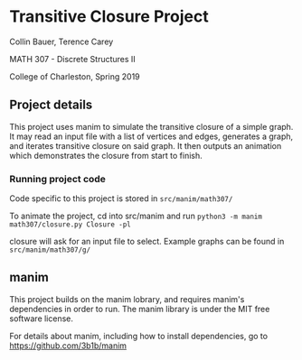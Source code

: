 # Transitive Closure Project
Collin Bauer, Terence Carey

MATH 307 - Discrete Structures II

College of Charleston, Spring 2019


## Project details
This project uses manim to simulate the transitive closure of a simple graph. It may read an input file with a list of vertices and edges, generates a graph, and iterates transitive closure on said graph. It then outputs an animation which demonstrates the closure from start to finish.


### Running project code
Code specific to this project is stored in `src/manim/math307/`

To animate the project, cd into src/manim and run `python3 -m manim math307/closure.py Closure -pl`

closure will ask for an input file to select. Example graphs can be found in `src/manim/math307/g/`


## manim
This project builds on the manim lobrary, and requires manim's dependencies in order to run. The manim library is under the MIT free software license.

For details about manim, including how to install dependencies, go to https://github.com/3b1b/manim
